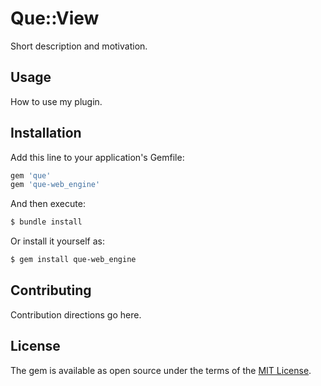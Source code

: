 # Que::View
Short description and motivation.

## Usage
How to use my plugin.

## Installation
Add this line to your application's Gemfile:

```ruby
gem 'que'
gem 'que-web_engine'
```

And then execute:
```bash
$ bundle install
```

Or install it yourself as:
```bash
$ gem install que-web_engine
```

## Contributing
Contribution directions go here.

## License
The gem is available as open source under the terms of the [MIT License](https://opensource.org/licenses/MIT).

